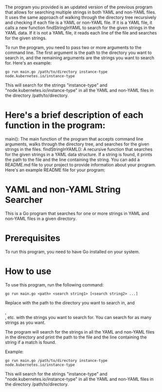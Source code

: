The program you provided is an updated version of the previous program that allows for searching multiple strings in both YAML and non-YAML files. It uses the same approach of walking through the directory tree recursively and checking if each file is a YAML or non-YAML file. If it is a YAML file, it calls a new function findStringInYAML to search for the given strings in the YAML data. If it is not a YAML file, it reads each line of the file and searches for the given strings.

To run the program, you need to pass two or more arguments to the command line. The first argument is the path to the directory you want to search in, and the remaining arguments are the strings you want to search for. Here's an example:
```
go run main.go /path/to/directory instance-type node.kubernetes.io/instance-type
```
This will search for the strings "instance-type" and "node.kubernetes.io/instance-type" in all the YAML and non-YAML files in the directory /path/to/directory.

# Here's a brief description of each function in the program:

main(): The main function of the program that accepts command line arguments, walks through the directory tree, and searches for the given strings in the files.
findStringInYAML(): A recursive function that searches for the given strings in a YAML data structure. If a string is found, it prints the path to the file and the line containing the string.
You can add a README.md file to your project to provide information about your program. Here's an example README file for your program:

# YAML and non-YAML String Searcher
This is a Go program that searches for one or more strings in YAML and non-YAML files in a given directory.

# Prerequisites
To run this program, you need to have Go installed on your system.

# How to use
To use this program, run the following command:
```
go run main.go <path> <search string1> [<search string2> ...]
```
Replace <path> with the path to the directory you want to search in, and <search string1>, <search string2>, etc. with the strings you want to search for. You can search for as many strings as you want.

The program will search for the strings in all the YAML and non-YAML files in the directory and print the path to the file and the line containing the string if a match is found.

Example:
```
go run main.go /path/to/directory instance-type node.kubernetes.io/instance-type
```
This will search for the strings "instance-type" and "node.kubernetes.io/instance-type" in all the YAML and non-YAML files in the directory /path/to/directory.
